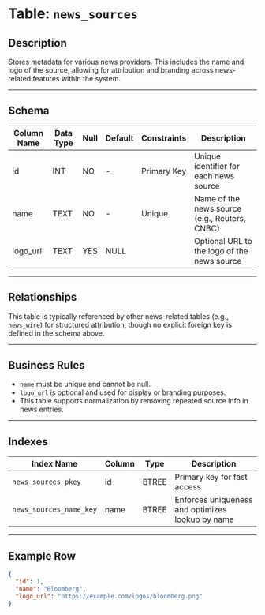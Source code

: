 # Table: `news_sources`

## Description

Stores metadata for various news providers. This includes the name and logo of the source, allowing for attribution and branding across news-related features within the system.

---

## Schema

| Column Name | Data Type | Null | Default | Constraints | Description                                   |
| ----------- | --------- | ---- | ------- | ----------- | --------------------------------------------- |
| id          | INT       | NO   | -       | Primary Key | Unique identifier for each news source        |
| name        | TEXT      | NO   | -       | Unique      | Name of the news source (e.g., Reuters, CNBC) |
| logo_url    | TEXT      | YES  | NULL    |             | Optional URL to the logo of the news source   |

---

## Relationships

This table is typically referenced by other news-related tables (e.g., `news_wire`) for structured attribution, though no explicit foreign key is defined in the schema above.

---

## Business Rules

* `name` must be unique and cannot be null.
* `logo_url` is optional and used for display or branding purposes.
* This table supports normalization by removing repeated source info in news entries.

---

## Indexes

| Index Name              | Column | Type  | Description                                      |
| ----------------------- | ------ | ----- | ------------------------------------------------ |
| `news_sources_pkey`     | id     | BTREE | Primary key for fast access                      |
| `news_sources_name_key` | name   | BTREE | Enforces uniqueness and optimizes lookup by name |

---

## Example Row

```json
{
  "id": 1,
  "name": "Bloomberg",
  "logo_url": "https://example.com/logos/bloomberg.png"
}
```